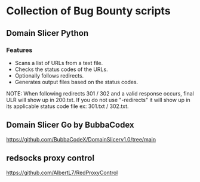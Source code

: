 # Collection of Bug Bounty scripts

## Domain Slicer Python

### Features 

- Scans a list of URLs from a text file.
- Checks the status codes of the URLs.
- Optionally follows redirects. 
- Generates output files based on the status codes.

NOTE: When following redirects 301 / 302 and a valid response occurs, final ULR will show up in 200.txt. If you do not use "-redirects" it will show up in its applicable status code file ex: 301.txt / 302.txt.

## Domain Slicer Go by BubbaCodex
https://github.com/BubbaCodeX/DomainSlicerv1.0/tree/main

## redsocks proxy control
https://github.com/AlbertL7/RedProxyControl
